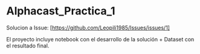 # Alphacast_Practica_1
Solucion a Issue: [https://github.com/Leopili1985/Issues/issues/1]

El proyecto incluye notebook con el desarrollo de la solución +
Dataset con el resultado final.
